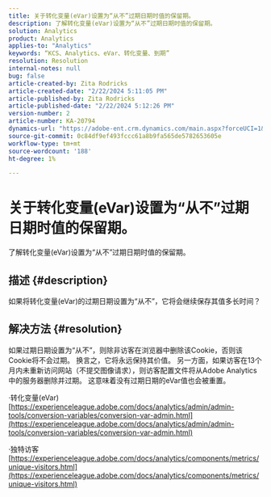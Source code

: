 ```yaml
---
title: 关于转化变量(eVar)设置为“从不”过期日期时值的保留期。
description: 了解转化变量(eVar)设置为“从不”过期日期时值的保留期。
solution: Analytics
product: Analytics
applies-to: "Analytics"
keywords: “KCS、Analytics、eVar、转化变量、到期”
resolution: Resolution
internal-notes: null
bug: false
article-created-by: Zita Rodricks
article-created-date: "2/22/2024 5:11:05 PM"
article-published-by: Zita Rodricks
article-published-date: "2/22/2024 5:12:26 PM"
version-number: 2
article-number: KA-20794
dynamics-url: "https://adobe-ent.crm.dynamics.com/main.aspx?forceUCI=1&pagetype=entityrecord&etn=knowledgearticle&id=f8dece5a-a5d1-ee11-9079-6045bd0061cb"
source-git-commit: 0c84df9ef493fccc61a8b9fa565de5782653605e
workflow-type: tm+mt
source-wordcount: '188'
ht-degree: 1%

---
```


# 关于转化变量(eVar)设置为“从不”过期日期时值的保留期。


了解转化变量(eVar)设置为“从不”过期日期时值的保留期。

## 描述 {#description}

如果将转化变量(eVar)的过期日期设置为“从不”，它将会继续保存其值多长时间？

## 解决方法 {#resolution}


如果过期日期设置为“从不”，则除非访客在浏览器中删除该Cookie，否则该Cookie将不会过期。 换言之，它将永远保持其价值。 另一方面，如果访客在13个月内未重新访问网站（不提交图像请求），则访客配置文件将从Adobe Analytics中的服务器删除并过期。 这意味着没有过期日期的eVar值也会被重置。

·转化变量(eVar)
[https://experienceleague.adobe.com/docs/analytics/admin/admin-tools/conversion-variables/conversion-var-admin.html](https://experienceleague.adobe.com/docs/analytics/admin/admin-tools/conversion-variables/conversion-var-admin.html)

·独特访客
[https://experienceleague.adobe.com/docs/analytics/components/metrics/unique-visitors.html](https://experienceleague.adobe.com/docs/analytics/components/metrics/unique-visitors.html)
